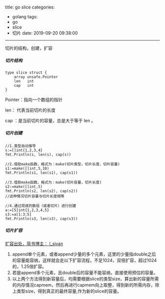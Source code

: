 title: go slice
categories:
  - golang
tags:
  - go
  - slice
  - 切片
date: 2019-09-20 09:38:00
---
切片的结构，创建，扩容

<!-- more -->

##### 切片结构
```
type slice struct {  
    array unsafe.Pointer
    len   int
    cap   int
}
```
Pointer：指向一个数组的指针

len： 代表当前切片的长度

cap ：是当前切片的容量，总是大于等于 len 。

##### 切片创建

```
//1.类型自动推导
s:=[]int{1,2,3,4}
fmt.Println(s, len(s), cap(s))
```
```
//2.借助make函数，格式为：make(切片类型，切片长度，切片容量)
s1:=make([]int,5,10)
fmt.Println(s1, len(s1), cap(s1))
```
```
//3.借助make函数，格式为：make(切片容量，切片长度)
s2:=make([]int,5)
fmt.Println(s2, len(s2), cap(s2))
//这种情况切片容量与切片长度相等
```
```
//4.通过现成的数组（或者切片）进行创建
a:=[5]int{1,2,3,4,5}
s3:=a[1:3:5]
fmt.Println(s3, len(s3), cap(s3)) 

```
##### 切片扩容 

[扩容出处，简书博主： l_sivan](https://www.jianshu.com/p/303daad705a3)
1. append单个元素，或者append少量的多个元素，这里的少量指double之后的容量能容纳，这样就会走以下扩容流程，不足1024，双倍扩容，超过1024的，1.25倍扩容。
2. 若是append多个元素，且double后的容量不能容纳，直接使用预估的容量。
3. 以上两个方法得到新容量后，均需要根据slice的类型size，算出新的容量所需的内存情况capmem，然后再进行capmem向上取整，得到新的所需内存，除上类型size，得到真正的最终容量,作为新的slice的容量。